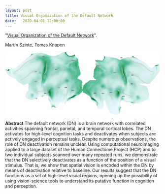 ```yaml
---
layout: post
title: Visual Organization of the Default Network
date:   2020-04-01 12:00:00
---
```


"<a href="https://doi.org/10.1093/cercor/bhz323" target="_blank" alt="Visual Organization of the Default Network" >Visual Organization of the Default Network</a>". 

Martin Szinte,  Tomas Knapen

<img class="col two right" src="/img/science/999999/999999_myelin.png">

**Abstract** The default network (DN) is a brain network with correlated activities spanning frontal, parietal, and temporal cortical lobes. The DN activates for high-level cognition tasks and deactivates when subjects are actively engaged in perceptual tasks. Despite numerous observations, the role of DN deactivation remains unclear. Using computational neuroimaging applied to a large dataset of the Human Connectome Project (HCP) and to two individual subjects scanned over many repeated runs, we demonstrate that the DN selectively deactivates as a function of the position of a visual stimulus. That is, we show that spatial vision is encoded within the DN by means of deactivation relative to baseline. Our results suggest that the DN functions as a set of high-level visual regions, opening up the possibility of using vision-science tools to understand its putative function in cognition and perception.